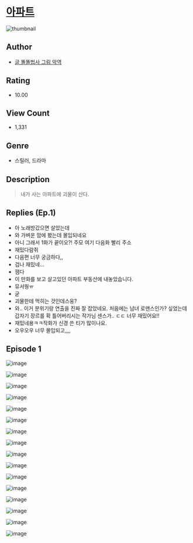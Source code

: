# [아파트](https://comic.naver.com/challenge/list?titleId=810270)
![thumbnail](https://image-comic.pstatic.net/user_contents_data/challenge_comic/2023/05/23/323283/upload_4048843148778234423_480x623.jpeg)

## Author
- [글 똘똘법사 그림 악역](https://comic.naver.com/artistTitle?id=323283)

## Rating
- 10.00

## View Count
- 1,331

## Genre
- 스릴러, 드라마

## Description
> 내가 사는 아파트에 괴물이 산다.

## Replies (Ep.1)
- 아 노래방갔으면 살았는데
- 와 가벼운 맘에 봤는데 몰입되네요
- 아니 그래서 1화가 끝이오?! 주모 여기 다음화 빨리 주소
- 재밌다람쥐
- 다음편 너무 궁금하다,,
- 겁나 재밌네...
- 잼다
- 이 만화를 보고 살고있던 아파트 부동산에 내놓았습니다.
- 뮤서웡ㅠ
- 굳
- 괴물한테 먹히는 것인데스웅?
- 와.. 이거 분위기랑 연출을 진짜 잘 잡았네요. 처음에는 남녀 로맨스인가? 싶었는데 갑자기 장르를 확 틀어버리시는 작가님 센스가.. ㄷㄷ 너무 재밌어요!!
- 재밌네용ㅋㅋ작화가 신경 쓴 티가 많이나요.
- 오우오우 너무 몰입되고,,,,

## Episode 1
![image](https://image-comic.pstatic.net/user_contents_data/challenge_comic/2023/05/23/323283/upload_3990582041173832035.jpeg)

![image](https://image-comic.pstatic.net/user_contents_data/challenge_comic/2023/05/23/323283/upload_7017790431625962545.jpeg)

![image](https://image-comic.pstatic.net/user_contents_data/challenge_comic/2023/05/23/323283/upload_7149802388876190817.jpeg)

![image](https://image-comic.pstatic.net/user_contents_data/challenge_comic/2023/05/23/323283/upload_7306581541394068580.jpeg)

![image](https://image-comic.pstatic.net/user_contents_data/challenge_comic/2023/05/23/323283/upload_7233682825272308281.jpeg)

![image](https://image-comic.pstatic.net/user_contents_data/challenge_comic/2023/05/23/323283/upload_4123439523000038453.jpeg)

![image](https://image-comic.pstatic.net/user_contents_data/challenge_comic/2023/05/23/323283/upload_7377566213932658740.jpeg)

![image](https://image-comic.pstatic.net/user_contents_data/challenge_comic/2023/05/23/323283/upload_3847538842527805798.jpeg)

![image](https://image-comic.pstatic.net/user_contents_data/challenge_comic/2023/05/23/323283/upload_7090128392438429232.jpeg)

![image](https://image-comic.pstatic.net/user_contents_data/challenge_comic/2023/05/23/323283/upload_3631368255961249637.jpeg)

![image](https://image-comic.pstatic.net/user_contents_data/challenge_comic/2023/05/23/323283/upload_7293071854891721524.jpeg)

![image](https://image-comic.pstatic.net/user_contents_data/challenge_comic/2023/05/23/323283/upload_3905799983818291253.jpeg)

![image](https://image-comic.pstatic.net/user_contents_data/challenge_comic/2023/05/23/323283/upload_3546977649693307698.jpeg)

![image](https://image-comic.pstatic.net/user_contents_data/challenge_comic/2023/05/23/323283/upload_4134975384249788005.jpeg)

![image](https://image-comic.pstatic.net/user_contents_data/challenge_comic/2023/05/23/323283/upload_3545285303780074849.jpeg)

![image](https://image-comic.pstatic.net/user_contents_data/challenge_comic/2023/05/23/323283/upload_7292233112354174566.jpeg)
